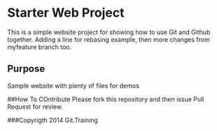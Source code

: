 # Starter Web Project

This is a simple website project for showing how to use Git and Github together. Adding a line for rebasing example, then more changes from myfeature branch too.

## Purpose

Sample website with plenty of files for demos

##How To COntribute
Please fork this repository and then issue Pull Request for review.

###Copyrigth
2014 Git.Training